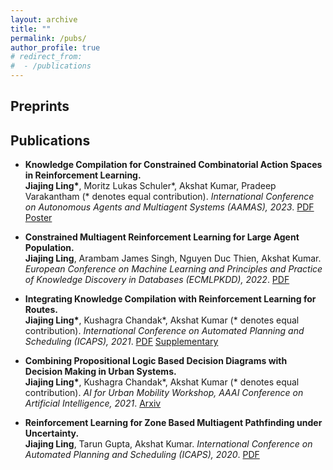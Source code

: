 ```yaml
---
layout: archive
title: ""
permalink: /pubs/
author_profile: true
# redirect_from:
#  - /publications
---
```

## Preprints

## Publications
* **Knowledge Compilation for Constrained Combinatorial Action Spaces in Reinforcement Learning.** <br/>
**Jiajing Ling\***, Moritz Lukas Schuler\*, Akshat Kumar, Pradeep Varakantham (\* denotes equal contribution). *International Conference on Autonomous Agents and Multiagent Systems (AAMAS), 2023*. [PDF](https://github.com/lingkaching/lingkaching.github.io/blob/master/files/aamas23.pdf) [Poster](https://github.com/lingkaching/lingkaching.github.io/blob/master/files/aamas23_poster.pdf)

* **Constrained Multiagent Reinforcement Learning for Large Agent Population.** <br/>
**Jiajing Ling**, Arambam James Singh, Nguyen Duc Thien, Akshat Kumar. *European Conference on Machine Learning and Principles and Practice of Knowledge Discovery in Databases (ECMLPKDD), 2022*. [PDF](https://2022.ecmlpkdd.org/wp-content/uploads/2022/09/sub_1379.pdf)

* **Integrating Knowledge Compilation with Reinforcement Learning for Routes.** <br/>
**Jiajing Ling\***, Kushagra Chandak\*, Akshat Kumar (\* denotes equal contribution). *International Conference on Automated Planning and Scheduling (ICAPS), 2021*.  [PDF](https://ojs.aaai.org/index.php/ICAPS/article/download/16002/15813/19495) [Supplementary](https://github.com/lingkaching/lingkaching.github.io/blob/master/files/icaps21KCO_supplementary.pdf)

* **Combining Propositional Logic Based Decision Diagrams with Decision Making in Urban Systems.** <br/>
**Jiajing Ling\***, Kushagra Chandak\*, Akshat Kumar (\* denotes equal contribution). *AI for Urban Mobility Workshop, AAAI Conference on Artificial Intelligence, 2021*. [Arxiv](https://arxiv.org/abs/2011.04405)

* **Reinforcement Learning for Zone Based Multiagent Pathfinding under Uncertainty.** <br/>
**Jiajing Ling**, Tarun Gupta, Akshat Kumar. *International Conference on Automated Planning and Scheduling (ICAPS), 2020*. [PDF](https://icaps20.icaps-conference.org/paper253.html)




